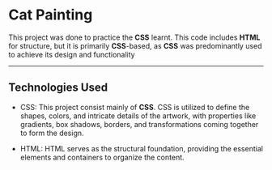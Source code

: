 # Cat Painting

This project was done to practice the **CSS** learnt.
This code includes **HTML** for structure, but it is primarily **CSS**-based, as **CSS** was predominantly used to achieve its design and functionality

---

## Technologies Used

- CSS: This project consist mainly of **CSS**. CSS is utilized to define the shapes, colors, and intricate details of the artwork, with properties like gradients, box shadows, borders, and transformations coming together to form the design.

- HTML: HTML serves as the structural foundation, providing the essential elements and containers to organize the content.